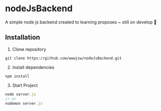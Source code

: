 # nodeJsBackend
A simple node js backend created to learning proposes ~ still on develop 👷

## Installation 
1. Clone repository
```terminal
git clone https://github.com/wwwjsw/nodeJsBackend.git
```

2. Install dependencies
```
npm install
```

3. Start Project
```javascript
node server.js
// or
nodemon server.js
```
